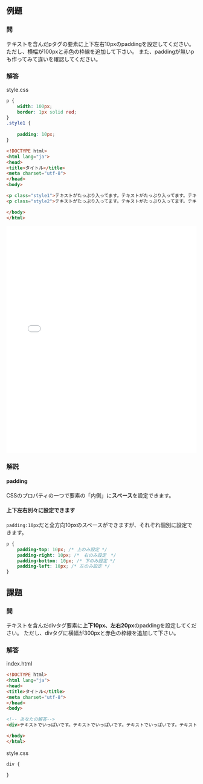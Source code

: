 ## 例題

### 問
テキストを含んだpタグの要素に上下左右10pxのpaddingを設定してください。
ただし、横幅が100pxと赤色の枠線を追加して下さい。
また、paddingが無いpも作ってみて違いを確認してください。

### 解答
style.css
```css
p {
	width: 100px;
	border: 1px solid red;
}
.style1 {
	
	padding: 10px;
}
```

```html
<!DOCTYPE html>
<html lang="ja">
<head>
<title>タイトル</title>
<meta charset="utf-8">
</head>
<body>

<p class="style1">テキストがたっぷり入ってます。テキストがたっぷり入ってます。テキストがたっぷり入ってます。テキストがたっぷり入ってます。</p>
<p class="style2">テキストがたっぷり入ってます。テキストがたっぷり入ってます。テキストがたっぷり入ってます。テキストがたっぷり入ってます。</p>

</body>
</html>
```

<iframe width="100%" height="600" src="//jsfiddle.net/dnyektca/embedded/result,html,css/" allowfullscreen="allowfullscreen" frameborder="0"></iframe>

### 解説

#### padding
CSSのプロパティの一つで要素の「内側」に**スペース**を設定できます。

#### 上下左右別々に設定できます
`padding:10px`だと全方向10pxのスペースができますが、それぞれ個別に設定できます。

```css
p {
	padding-top: 10px; /* 上のみ設定 */
	padding-right: 10px; /*　右のみ設定　*/
	padding-bottom: 10px; /* 下のみ設定 */
	padding-left: 10px; /* 左のみ設定 */
}
```

## 課題

### 問
テキストを含んだdivタグ要素に**上下10px、左右20px**のpaddingを設定してください。
ただし、divタグに横幅が300pxと赤色の枠線を追加して下さい。

### 解答

index.html
```html
<!DOCTYPE html>
<html lang="ja">
<head>
<title>タイトル</title>
<meta charset="utf-8">
</head>
<body>

<!-- あなたの解答-->
<div>テキストでいっぱいです。テキストでいっぱいです。テキストでいっぱいです。テキストでいっぱいです。テキストでいっぱいです。</div>

</body>
</html>
```

style.css

```css
div {

}

```

<script language="heredocument" id="default_html">
<!-- あなたの解答-->
<div>テキストでいっぱいです。テキストでいっぱいです。テキストでいっぱいです。テキストでいっぱいです。テキストでいっぱいです。</div>
</script>
<script>
var default_html = document.getElementById("default_html").text;
</script>

<script language="heredocument" id="default_css">
div {
}
</script>
<script>
var default_css = document.getElementById("default_css").text;
</script>